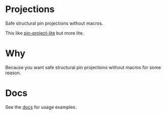 # Projections
Safe structural pin projections without macros.

This like
[pin-project-lite](https://docs.rs/pin-project-lite/latest/pin_project_lite/)
but more lite.

# Why
Because you want safe structural pin projections without macros for some
reason.

# Docs
See the [docs](https://docs.rs/projections/) for usage examples.
